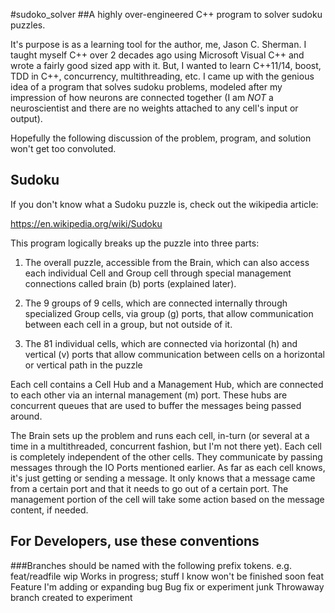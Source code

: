 #sudoko_solver
##A highly over-engineered C++ program to solver sudoku puzzles.

It's purpose is as a learning tool for the author, me, Jason C. Sherman.  I taught myself C++ over 2 decades ago
using Microsoft Visual C++ and wrote a fairly good sized app with it.  But, I wanted to learn C++11/14, boost,
TDD in C++, concurrency, multithreading, etc.  I came up with the genious idea of a program that solves sudoku
problems, modeled after my impression of how neurons are connected together (I am *NOT* a neuroscientist and there
are no weights attached to any cell's input or output).

Hopefully the following discussion of the problem, program, and solution won't get too convoluted.

## Sudoku
If you don't know what a Sudoku puzzle is, check out the wikipedia article:

https://en.wikipedia.org/wiki/Sudoku

This program logically breaks up the puzzle into three parts:

1. The overall puzzle, accessible from the Brain, which can also access each individual Cell and Group cell through
special management connections called brain (b) ports (explained later).

2. The 9 groups of 9 cells, which are connected internally through specialized Group cells, via group (g) ports, that
allow communication between each cell in a group, but not outside of it.

3. The 81 individual cells, which are connected via horizontal (h) and vertical (v) ports that allow communication
between cells on a horizontal or vertical path in the puzzle

Each cell contains a Cell Hub and a Management Hub, which are connected to each other via an internal management (m)
port.  These hubs are concurrent queues that are used to buffer the messages being passed around.

The Brain sets up the problem and runs each cell, in-turn (or several at a time in a multithreaded, concurrent fashion,
but I'm not there yet).  Each cell is completely independent of the other cells.
They communicate by passing messages through the IO Ports mentioned earlier.
As far as each cell knows, it's just getting or sending a message.  It only knows that a message came from a certain
port and that it needs to go out of a certain port.  The management portion of the cell will take some action based on
the message content, if needed.

## For Developers, use these conventions

###Branches should be named with the following prefix tokens.  e.g. feat/readfile
wip       Works in progress; stuff I know won't be finished soon
feat      Feature I'm adding or expanding
bug       Bug fix or experiment
junk      Throwaway branch created to experiment
